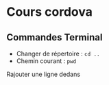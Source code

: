 # Cours cordova

## Commandes Terminal

* Changer de répertoire : `cd ..`
* Chemin courant : `pwd`

Rajouter une ligne dedans